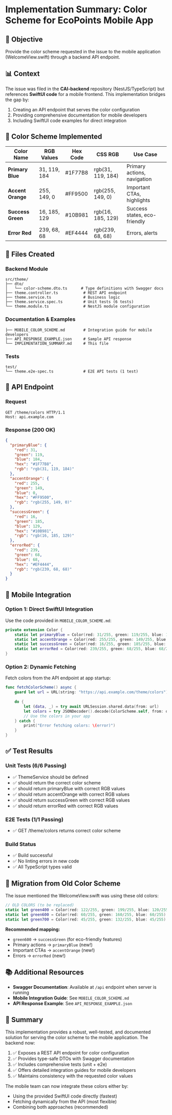 # Implementation Summary: Color Scheme for EcoPoints Mobile App

## 🎯 Objective
Provide the color scheme requested in the issue to the mobile application (WelcomeView.swift) through a backend API endpoint.

## 📊 Context
The issue was filed in the **CAI-backend** repository (NestJS/TypeScript) but references **SwiftUI code** for a mobile frontend. This implementation bridges the gap by:
1. Creating an API endpoint that serves the color configuration
2. Providing comprehensive documentation for mobile developers
3. Including SwiftUI code examples for direct integration

## 🎨 Color Scheme Implemented

| Color Name | RGB Values | Hex Code | CSS RGB | Use Case |
|------------|------------|----------|---------|----------|
| **Primary Blue** | 31, 119, 184 | #1F77B8 | rgb(31, 119, 184) | Primary actions, navigation |
| **Accent Orange** | 255, 149, 0 | #FF9500 | rgb(255, 149, 0) | Important CTAs, highlights |
| **Success Green** | 16, 185, 129 | #10B981 | rgb(16, 185, 129) | Success states, eco-friendly |
| **Error Red** | 239, 68, 68 | #EF4444 | rgb(239, 68, 68) | Errors, alerts |

## 📁 Files Created

### Backend Module
```
src/theme/
├── dto/
│   └── color-scheme.dto.ts      # Type definitions with Swagger docs
├── theme.controller.ts           # REST API endpoint
├── theme.service.ts              # Business logic
├── theme.service.spec.ts         # Unit tests (6 tests)
└── theme.module.ts               # NestJS module configuration
```

### Documentation & Examples
```
├── MOBILE_COLOR_SCHEME.md        # Integration guide for mobile developers
├── API_RESPONSE_EXAMPLE.json     # Sample API response
└── IMPLEMENTATION_SUMMARY.md     # This file
```

### Tests
```
test/
└── theme.e2e-spec.ts             # E2E API tests (1 test)
```

## 🚀 API Endpoint

### Request
```http
GET /theme/colors HTTP/1.1
Host: api.example.com
```

### Response (200 OK)
```json
{
  "primaryBlue": {
    "red": 31,
    "green": 119,
    "blue": 184,
    "hex": "#1F77B8",
    "rgb": "rgb(31, 119, 184)"
  },
  "accentOrange": {
    "red": 255,
    "green": 149,
    "blue": 0,
    "hex": "#FF9500",
    "rgb": "rgb(255, 149, 0)"
  },
  "successGreen": {
    "red": 16,
    "green": 185,
    "blue": 129,
    "hex": "#10B981",
    "rgb": "rgb(16, 185, 129)"
  },
  "errorRed": {
    "red": 239,
    "green": 68,
    "blue": 68,
    "hex": "#EF4444",
    "rgb": "rgb(239, 68, 68)"
  }
}
```

## 📱 Mobile Integration

### Option 1: Direct SwiftUI Integration
Use the code provided in `MOBILE_COLOR_SCHEME.md`:

```swift
private extension Color {
    static let primaryBlue = Color(red: 31/255, green: 119/255, blue: 184/255)
    static let accentOrange = Color(red: 255/255, green: 149/255, blue: 0/255)
    static let successGreen = Color(red: 16/255, green: 185/255, blue: 129/255)
    static let errorRed = Color(red: 239/255, green: 68/255, blue: 68/255)
}
```

### Option 2: Dynamic Fetching
Fetch colors from the API endpoint at app startup:

```swift
func fetchColorScheme() async {
    guard let url = URL(string: "https://api.example.com/theme/colors") else { return }
    
    do {
        let (data, _) = try await URLSession.shared.data(from: url)
        let colors = try JSONDecoder().decode(ColorScheme.self, from: data)
        // Use the colors in your app
    } catch {
        print("Error fetching colors: \(error)")
    }
}
```

## ✅ Test Results

### Unit Tests (6/6 Passing)
- ✅ ThemeService should be defined
- ✅ should return the correct color scheme
- ✅ should return primaryBlue with correct RGB values
- ✅ should return accentOrange with correct RGB values
- ✅ should return successGreen with correct RGB values
- ✅ should return errorRed with correct RGB values

### E2E Tests (1/1 Passing)
- ✅ GET /theme/colors returns correct color scheme

### Build Status
- ✅ Build successful
- ✅ No linting errors in new code
- ✅ All TypeScript types valid

## 🔄 Migration from Old Color Scheme

The issue mentioned the WelcomeView.swift was using these old colors:

```swift
// OLD COLORS (to be replaced)
static let green400 = Color(red: 122/255, green: 199/255, blue: 120/255)
static let green600 = Color(red: 60/255, green: 160/255, blue: 60/255)
static let green700 = Color(red: 45/255, green: 132/255, blue: 45/255)
```

**Recommended mapping:**
- `green600` → `successGreen` (for eco-friendly features)
- Primary actions → `primaryBlue` (new!)
- Important CTAs → `accentOrange` (new!)
- Errors → `errorRed` (new!)

## 📚 Additional Resources

- **Swagger Documentation**: Available at `/api` endpoint when server is running
- **Mobile Integration Guide**: See `MOBILE_COLOR_SCHEME.md`
- **API Response Example**: See `API_RESPONSE_EXAMPLE.json`

## 🎉 Summary

This implementation provides a robust, well-tested, and documented solution for serving the color scheme to the mobile application. The backend now:

1. ✅ Exposes a REST API endpoint for color configuration
2. ✅ Provides type-safe DTOs with Swagger documentation
3. ✅ Includes comprehensive tests (unit + e2e)
4. ✅ Offers detailed integration guides for mobile developers
5. ✅ Maintains consistency with the requested color values

The mobile team can now integrate these colors either by:
- Using the provided SwiftUI code directly (fastest)
- Fetching dynamically from the API (most flexible)
- Combining both approaches (recommended)
